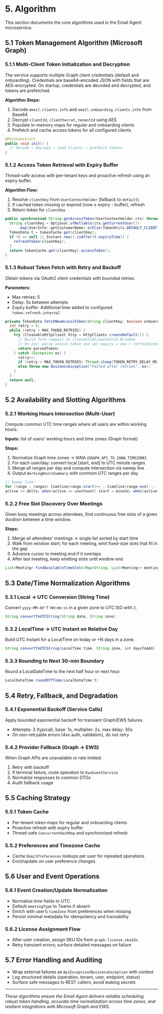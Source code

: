 # 5. Algorithm

This section documents the core algorithms used in the Email Agent microservice.

## 5.1 Token Management Algorithm (Microsoft Graph)

### 5.1.1 Multi-Client Token Initialization and Decryption
The service supports multiple Graph client credentials (default and onboarding). Credentials are base64-encoded JSON with fields that are AES-encrypted. On startup, credentials are decoded and decrypted, and tokens are prefetched.

**Algorithm Steps:**
1. Decode `email.clients.info` and `email.onboarding.clients.info` from Base64
2. Decrypt `clientId`, `clientSecret`, `tenantId` using AES
3. Populate in-memory maps for regular and onboarding clients
4. Prefetch and cache access tokens for all configured clients

```java
@PostConstruct
public void init() {
  // Decode → decrypt → load clients → prefetch tokens
}
```

### 5.1.2 Access Token Retrieval with Expiry Buffer
Thread-safe access with per-tenant keys and proactive refresh using an expiry buffer.

**Algorithm Flow:**
1. Resolve `clientKey` from `UserContextHolder` (fallback to `default`)
2. If cached token missing or expired (now ≥ expiry - buffer), refresh
3. Return token for `clientKey`

```java
public synchronized String getAccessToken(UserContextHolder ctx) throws InterruptedException {
  String clientKey = Optional.ofNullable(ctx.getCurrentUser())
      .map(UserInfo::getCustomerName).orElse(TokenUtils.DEFAULT_CLIENT);
  TokenData t = tokenCache.get(clientKey);
  if (t == null || Instant.now().isAfter(t.expiryTime)) {
    refreshToken(clientKey);
  }
  return tokenCache.get(clientKey).accessToken();
}
```

### 5.1.3 Robust Token Fetch with Retry and Backoff
Obtain tokens via OAuth2 client credentials with bounded retries.

**Parameters:**
- Max retries: 5
- Delay: 5s between attempts
- Expiry buffer: Additional time added to configured `token.refresh.interval`

```java
private TokenData fetchNewAccessToken(String clientKey, boolean onboarding) throws InterruptedException {
  int retry = 0;
  while (retry < MAX_TOKEN_RETRIES) {
    try (CloseableHttpClient http = HttpClients.createDefault()) {
      // Build form request to /{tenantId}/oauth2/v2.0/token
      // On 2xx: parse access_token and set expiry = now + refreshInterval + buffer
      return parsedToken;
    } catch (Exception ex) {
      retry++;
      if (retry < MAX_TOKEN_RETRIES) Thread.sleep(TOKEN_RETRY_DELAY_MS);
      else throw new BusinessException("Failed after retries", ex);
    }
  }
  return null;
}
```

## 5.2 Availability and Slotting Algorithms

### 5.2.1 Working Hours Intersection (Multi-User)
Compute common UTC time ranges where all users are within working hours.

**Inputs:** list of users’ working hours and time zones (Graph format)

**Steps:**
1. Normalize Graph time zones → IANA (`GRAPH_API_TO_IANA_TIMEZONE`)
2. For each user/day: convert local [start, end] to UTC minute ranges
3. Merge all ranges per day and compute intersection via sweep line
4. Output `WorkingHoursSummary` with common UTC ranges per day

```java
// Sweep line:
for (range : ranges) timeline[range.start]++ ; timeline[range.end]--;
active += delta; when(active == userCount) start = minute; when(active < userCount) push [start, minute]
```

### 5.2.2 Free Slot Discovery Over Meetings
Given busy meetings across attendees, find continuous free slots of a given duration between a time window.

**Steps:**
1. Merge all attendees’ meetings → single list sorted by start time
2. Walk from window start; for each meeting, emit fixed-size slots that fit in the gap
3. Advance cursor to meeting end if it overlaps
4. After last meeting, keep emitting slots until window end

```java
List<Meeting> findAvailableTimeSlots(Map<String, List<Meeting>> meetings, Date from, Date till, long duration)
```

## 5.3 Date/Time Normalization Algorithms

### 5.3.1 Local → UTC Conversion (String Time)
Convert `yyyy-MM-dd'T'HH:mm:ss` in a given zone to UTC ISO with `Z`.

```java
String convertToUTCString(String date, String zone)
```

### 5.3.2 LocalTime → UTC Instant on Relative Day
Build UTC instant for a LocalTime on today or +N days in a zone.

```java
String convertToUTCString(LocalTime time, String zone, int daysToAdd)
```

### 5.3.3 Rounding to Next 30-min Boundary
Round a LocalDateTime to the next half hour or next hour.

```java
LocalDateTime roundOffTime(LocalDateTime t)
```

## 5.4 Retry, Fallback, and Degradation

### 5.4.1 Exponential Backoff (Service Calls)
Apply bounded exponential backoff for transient Graph/EWS failures.

- Attempts: 3 (typical), base: 1s, multiplier: 2x, max delay: 30s
- On non-retryable errors (4xx auth, validation), do not retry

### 5.4.2 Provider Fallback (Graph → EWS)
When Graph APIs are unavailable or rate limited:
1. Retry with backoff
2. If terminal failure, route operation to `EwsEventService`
3. Normalize responses to common DTOs
4. Audit fallback usage

## 5.5 Caching Strategy

### 5.5.1 Token Cache
- Per-tenant token maps for regular and onboarding clients
- Proactive refresh with expiry buffer
- Thread-safe `ConcurrentHashMap` and synchronized refresh

### 5.5.2 Preferences and Timezone Cache
- Cache `EmailPreferences` lookups per user for repeated operations
- Evict/update on user preference changes

## 5.6 User and Event Operations

### 5.6.1 Event Creation/Update Normalization
- Normalize time fields to UTC
- Default `meetingType` to Teams if absent
- Enrich with user’s `timeZone` from preferences when missing
- Persist minimal metadata for idempotency and traceability

### 5.6.2 License Assignment Flow
- After user creation, assign SKU IDs from `graph.license.skuIds`
- Retry transient errors; surface detailed messages on failure

## 5.7 Error Handling and Auditing

- Wrap external failures as `ApiException`/`BusinessException` with context
- Log structured details (operation, tenant, user, endpoint, status)
- Surface safe messages to REST callers; avoid leaking secrets

---

*These algorithms ensure the Email Agent delivers reliable scheduling, robust token handling, accurate time normalization across time zones, and resilient integrations with Microsoft Graph and EWS.*
